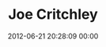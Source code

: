 ---
title: "Joe Critchley"
date: 2012-06-21 20:28:09 00:00
permalink: /joecritchley
twitter: "joecritchley"
likes: [310]
id: 1091
gravatar: "http://www.gravatar.com/avatar/c2e76b9427b5d44f3bb5504e7787b00a"
---